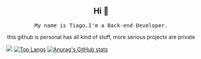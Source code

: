 
<h2 align="center"> Hi 👋 <br/> </h2> 



<p align="center"> <samp>My name is Tiago.I'm a Back-end Developer.
  
  <p align="center">this github is personal has all kind of stuff, more serious projects are private
  
![](https://komarev.com/ghpvc/?username=D45putspin&style=flat-square)
[![Top Langs](https://github-readme-stats.vercel.app/api/top-langs/?username=D45Putspin&layout=compact&theme=vue-dark)](https://github.com/anuraghazra/github-readme-stats)
[![Anurag's GitHub stats](https://github-readme-stats.vercel.app/api?username=D45Putspin&theme=vue-dark)](https://github.com/anuraghazra/github-readme-stats)
 


